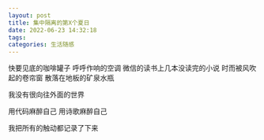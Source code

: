 ```yaml
---
layout: post
title: 集中隔离的第X个夏日
date: 2022-06-23 14:32:18
tags:
categories: 生活随感
---
```


快要见底的咖啡罐子
呼呼作响的空调
微信的读书上几本没读完的小说
时而被风吹起的卷帘窗
散落在地板的矿泉水瓶

我没有很向往外面的世界

用代码麻醉自己
用诗歌麻醉自己

我把所有的触动都记录了下来
